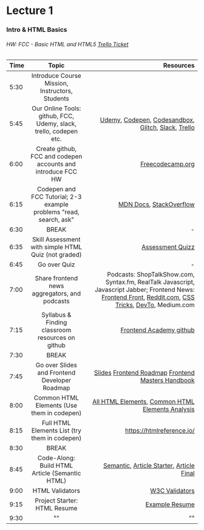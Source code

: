 # Lecture 1
### Intro & HTML Basics
###### HW: FCC - Basic HTML and HTML5 [Trello Ticket](https://trello.com/b/kP8TwrOh/mcc-frontend-academy)

| Time     |       Topic                                                   | Resources   |
| ---------|:-------------:                                                | -----:      |
| 5:30     | Introduce Course Mission, Instructors, Students               |          |
| 5:45     | Our Online Tools: github, FCC, Udemy, slack, trello, codepen etc. | [Udemy](https://www.udemy.com/course/the-complete-web-development-bootcamp/), [Codepen](https://codepen.io), [Codesandbox](https://codesandbox.io), [Glitch](https://glitch.com), [Slack](https://frontendacademy.slack.com), [Trello](https://trello.com/b/kP8TwrOh/mcc-frontend-academy)       |
| 6:00     | Create github, FCC and codepen accounts and introduce FCC HW  | [Freecodecamp.org](https://freecodecamp.org)            |
| 6:15     | Codepen and FCC Tutorial; 2-3 example problems "read, search, ask" | [MDN Docs](https://developer.mozilla.org/en-US/), [StackOverflow](https://stackoverflow.com/)            |
| 6:30     | BREAK                                                         |    -        |
| 6:35     | Skill Assessment with simple HTML Quiz (not graded)           | [Assessment Quizz](https://quizizz.com/) |
| 6:45     |         Go over Quiz                                          |    -        |
| 7:00     |  Share frontend news aggregators, and podcasts                | Podcasts: ShopTalkShow.com, Syntax.fm, RealTalk Javascript, Javascript Jabber; Frontend News: [Frontend Front](https://frontendfront.com/), [Reddit.com](https://reddit.com/r/frontend), [CSS Tricks](https://css-tricks.com), [DevTo](https://Dev.to), Medium.com         |
| 7:15     |  Syllabus & Finding classroom resources on github             | [Frontend Academy github](https://github.com/JamieVaughn/frontend-academy)            |
| 7:30     | BREAK                                                         |             |
| 7:45     |  Go over Slides and Frontend Developer Roadmap                | [Slides](https://wjv.io/deck/01-html/#/) [Frontend Roadmap](https://roadmap.sh/frontend)  [Frontend Masters Handbook](https://frontendmasters.com/books/front-end-handbook/2019/)          |
| 8:00     | Common HTML Elements (Use them in codepen)                    | [All HTML Elements](https://htmlreference.io/), [Common HTML Elements Analysis](https://www.advancedwebranking.com/html/)            |
| 8:15     | Full HTML Elements List (try them in codepen)                | https://htmlreference.io/           |
| 8:30     | BREAK                                                         |             |
| 8:45     | Code-Along: Build HTML Article (Semantic HTML)                | [Semantic](https://htmlreference.io/semantic/), [Article Starter](https://codepen.io/MCCFrontendAcademy/pen/JjjKGPm), [Article Final](https://codepen.io/MCCFrontendAcademy/full/oNNZjyz) |
| 9:00     | HTML Validators                                               |  [W3C Validators](https://developer.mozilla.org/en-US/docs/Tools/Validators)           |
| 9:15     |  Project Starter: HTML Resume                                 |  [Example Resume](https://codepen.io/heliocrat/pen/mdbNdWj)         |
| 9:30     |   ""                                                          |  ""           |
